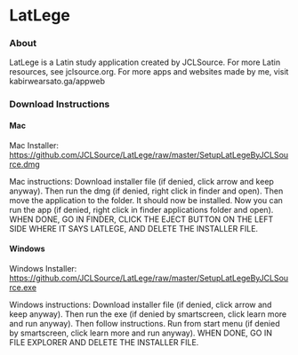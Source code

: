 # LatLege

### About
LatLege is a Latin study application created by JCLSource. For more Latin resources, see jclsource.org. For more apps and websites made by me, visit kabirwearsato.ga/appweb

### Download Instructions
#### Mac
Mac Installer: https://github.com/JCLSource/LatLege/raw/master/SetupLatLegeByJCLSource.dmg

Mac instructions: Download installer file (if denied, click arrow and keep anyway). Then run the dmg (if denied, right click in finder and open). Then move the application to the folder. It should now be installed. Now you can run the app (if denied, right click in finder applications folder and open). WHEN DONE, GO IN FINDER, CLICK THE EJECT BUTTON ON THE LEFT SIDE WHERE IT SAYS LATLEGE, AND DELETE THE INSTALLER FILE.

#### Windows
Windows Installer: https://github.com/JCLSource/LatLege/raw/master/SetupLatLegeByJCLSource.exe

Windows instructions:  Download installer file (if denied, click arrow and keep anyway). Then run the exe (if denied by smartscreen, click learn more and run anyway). Then follow instructions. Run from start menu (if denied by smartscreen, click learn more and run anyway). WHEN DONE, GO IN FILE EXPLORER AND DELETE THE INSTALLER FILE.
